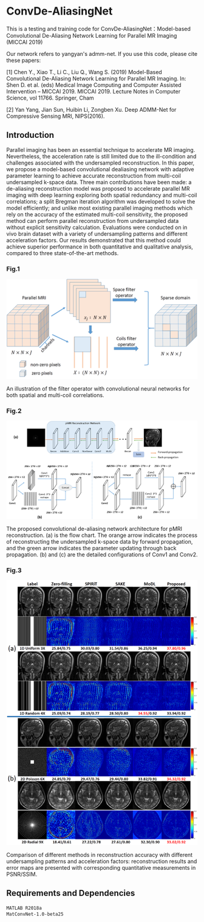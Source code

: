 # ConvDe-AliasingNet
This is a testing and training code for ConvDe-AliasingNet：Model-based Convolutional De-Aliasing Network Learning for Parallel MR Imaging (MICCAI 2019)

Our network refers to yangyan's admm-net. If you use this code, please cite these papers:

[1] Chen Y., Xiao T., Li C., Liu Q., Wang S. (2019) Model-Based Convolutional De-Aliasing Network Learning for Parallel MR Imaging. In: Shen D. et al. (eds) Medical Image Computing and Computer Assisted Intervention – MICCAI 2019. MICCAI 2019. Lecture Notes in Computer Science, vol 11766. Springer, Cham

[2] Yan Yang, Jian Sun, Huibin Li, Zongben Xu. Deep ADMM-Net for Compressive Sensing MRI, NIPS(2016).

## Introduction
Parallel imaging has been an essential technique to accelerate MR imaging. Nevertheless, the acceleration rate is still limited due to the ill-condition and challenges associated with the undersampled reconstruction. In this paper, we propose a model-based convolutional dealiasing network with adaptive parameter learning to achieve accurate reconstruction from multi-coil undersampled k-space data. Three main contributions have been made: a de-aliasing reconstruction model was proposed to accelerate parallel MR imaging with deep learning exploring both spatial redundancy and multi-coil correlations; a split Bregman iteration algorithm was developed to solve the model efficiently; and unlike most existing parallel imaging methods which rely on the accuracy of the estimated multi-coil sensitivity, the proposed method can perform parallel reconstruction from undersampled data without explicit sensitivity calculation. Evaluations were conducted on in vivo brain dataset with a variety of undersampling patterns and different acceleration factors. Our results demonstrated that this method could achieve superior performance in both quantitative and qualitative analysis, compared to three state-of-the-art methods.
### Fig.1
<div align=center><img src="https://github.com/yanxiachen/DeepSparseConvNet/blob/master/Fig1.png" alt="Fig.1"/></div>

An illustration of the filter operator with convolutional neural networks for both spatial and multi-coil correlations.
### Fig.2
<div align=center><img src="https://github.com/yanxiachen/DeepSparseConvNet/blob/master/Fig2.png" alt="Fig.1"/></div>

The proposed convolutional de-aliasing network architecture for pMRI reconstruction. (a) is the flow chart. The orange arrow indicates the process of reconstructing the undersampled k-space data by forward propagation, and the green arrow indicates the parameter updating through back propagation. (b) and (c) are the detailed configurations of Conv1 and Conv2.
### Fig.3
<div align=center><img src="https://github.com/yanxiachen/DeepSparseConvNet/blob/master/Fig3.png" alt="Fig.1"/></div>

Comparison of different methods in reconstruction accuracy with different undersampling patterns and acceleration factors: reconstruction results and error maps are presented with corresponding quantitative measurements in PSNR/SSIM.
## Requirements and Dependencies
    MATLAB R2018a
    MatConvNet-1.0-beta25
